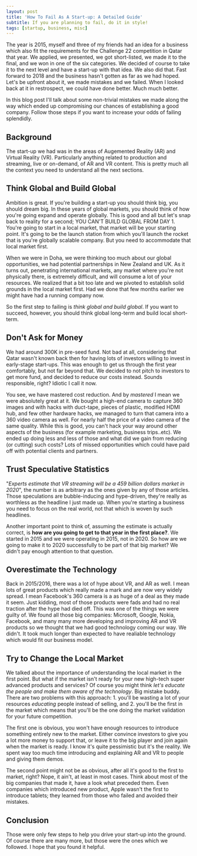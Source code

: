 ```yaml
---
layout: post
title: 'How To Fail As A Start-up: A Detailed Guide'
subtitle: If you are planning to fail, do it in style!
tags: [startup, business, misc]
---
```


The year is 2015, myself and three of my friends had an idea for a business which
also fit the requirements for the Challenge 22 competition in Qatar that year. We
applied, we presented, we got short-listed, we made it to the final, and we won
in one of the six categories. We decided of course to take it to the next level
and have a start-up with that idea. We also did that. Fast forward to 2018 and
the business hasn't gotten as far as we had hoped. Let's be upfront about it, we
made mistakes and we failed. When I looked back at it in restrospect, we could
have done better. Much much better.

In this blog post I'll talk about some non-trivial mistakes we made along
the way which ended up compromising our chances of establishing a good company.
Follow those steps if you want to increase your odds of failing splendidly.

## Background
The start-up we had was in the areas of Augemented Reality (AR) and Virtual
Reality (VR). Particularly anything related to production and streaming, live or
on-demand, of AR and VR content. This is pretty much all the context you need to
understand all the next sections.

## Think Global and Build Global
Ambition is great. If you're building a start-up you should think big, you should
dream big. In these years of global markets, you should think of how you're going
expand and operate globally. This is good and all but let's snap back to reality
for a second; YOU CAN'T BUILD GLOBAL FROM DAY 1. You're going to start in a local
market, that market will be your starting point. It's going to be the launch
station from which you'll launch the rocket that is you're globally scalable
company. But you need to accommodate that local market first.

When we were in Doha, we were thinking too much about our global opportunities,
we had potential partnerships in New Zealand and UK. As it turns out, penetrating
international markets, any market where you're not physically there, is extremely
difficult, and will consume a lot of your resources. We realized that a bit too
late and we pivoted to establish solid grounds in the local market first. Had we
done that few months earlier we might have had a running company now.

So the first step to failing is _think global and build global_. If you want to
succeed, however, you should think global long-term and build local short-term.

## Don't Ask for Money
We had around 300K in pre-seed fund. Not bad at all, considering that Qatar wasn't
known back then for having lots of investors willing to invest in early-stage
start-ups. This was enough to get us through the first year comfortably, but not
far beyond that. We decided to not pitch to investors to get more fund, and
decided to reduce our costs instead. Sounds responsible, right? Idiotic I call it
now.

You see, we have mastered cost reduction. And by _mastered_ I mean we were
absolutely great at it. We bought a high-end camera to capture 360 images and
with hacks with duct-tape, pieces of plastic, modified HDMI hub, and few other
hardware hacks, we managed to turn that camera into a 360 video camera as well.
For nearly half the price of a video camera of the same quality. While this is
good, you can't hack your way around other aspects of the business (for example
marketing, business trips..etc). We ended up doing less and less of those and
what did we gain from reducing (or cutting) such costs? Lots of missed opportunities
which could have paid off with potential clients and partners.

## Trust Speculative Statistics
"_Experts estimate that VR streaming will be a 459 billion dollars market in
2020_", the number is as arbitrary as the ones given by any of those articles.
Those speculations are bubble-inducing and hype-driven, they're really as worthless
as the headline I just made up. When you're starting a business you need to focus
on the real world, not that which is woven by such headlines.

Another important point to think of, assuming the estimate is actually correct, is
**how are you going to get to that year in the first place?**. We started in 2015
and we were operating in 2015, not in 2020. So how are we going to make it to 2020
successfully to be part of that big market? We didn't pay enough attention to
that question.

## Overestimate the Technology
Back in 2015/2016, there was a lot of hype about VR, and AR as well. I mean lots
of great products which really made a mark and are now very widely spread. I
mean Facebook's 360 camera is a as huge of a deal as they made it seem. Just
kidding, most of those products were fads and had no real traction after the hype
had died off. This was one of the things we were guilty of. We found all those
big companies: Microsoft, Google, Nokia, Facebook, and many many more developing
and improving AR and VR products so we thought that we had good technology coming
our way. We didn't. It took much longer than expected to have realiable technology
which would fit our business model.

## Try to Change the Local Market
We talked about the importance of understanding the local market in the first
point. But what if the market isn't ready for your new high-tech super advanced
products and services? Of course you might think *let's educate the people and
make them aware of the technology*. Big mistake buddy. There are two problems with
this approach: 1. you'll be wasting a lot of your resources *educating* people
instead of selling, and 2. you'll be the first in the market which means that
you'll be the one doing the market validation for your future competition.

The first one is obvious, you won't have enough resources to introduce something
entirely new to the market. Either convince investors to give you a lot more
money to support that, or leave it to the big player and join again when the
market is ready. I know it's quite pessimistic but it's the reality. We spent
way too much time introducing and explaining AR and VR to people and giving them
demos.

The second point might not be as obvious, after all it's good to the first to
market, right? Nope, it ain't, at least in most cases. Think about most of the
big companies that made it, have a look what preceded them. Even companies which
introduced new product, Apple wasn't the first to introduce tablets; they learned
from those who failed and avoided their mistakes.

## Conclusion
Those were only few steps to help you drive your start-up into the ground. Of
course there are many more, but those were the ones which we followed. I hope
that you found it helpful.
